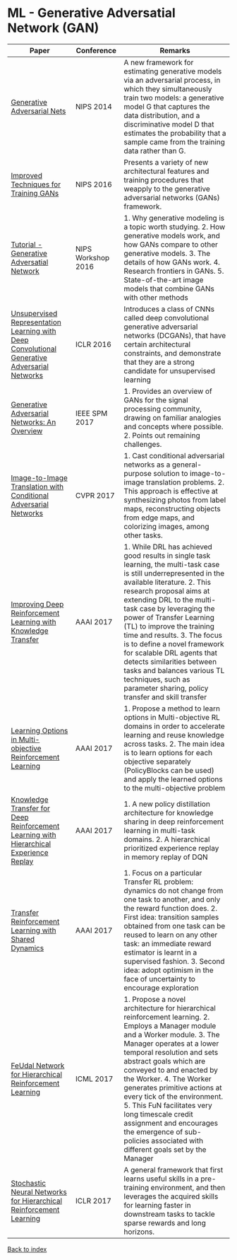 # ML - Generative Adversatial Network (GAN)
|Paper|Conference|Remarks
|--|--|--|
|[Generative Adversarial Nets](https://papers.nips.cc/paper/5423-generative-adversarial-nets.pdf)|NIPS 2014|A new framework for estimating generative models via an adversarial process, in which they simultaneously train two models: a generative model G that captures the data distribution, and a discriminative model D that estimates the probability that a sample came from the training data rather than G.|
|[Improved Techniques for Training GANs](https://papers.nips.cc/paper/6125-improved-techniques-for-training-gans.pdf)|NIPS 2016| Presents a variety of new architectural features and training procedures that weapply to the generative adversarial networks (GANs) framework. |
|[Tutorial - Generative Adversatial Network](https://arxiv.org/abs/1701.00160)|NIPS Workshop 2016| 1. Why generative modeling is a topic worth studying. 2. How generative models work, and how GANs compare to other generative models. 3. The details of how GANs work. 4. Research frontiers in GANs. 5. State-of-the-art image models that combine GANs with other methods|
|[Unsupervised Representation Learning with Deep Convolutional Generative Adversarial Networks](https://arxiv.org/pdf/1511.06434)|ICLR 2016|Introduces a class of CNNs called deep convolutional generative adversarial networks (DCGANs), that have certain architectural constraints, and demonstrate that they are a strong candidate for unsupervised learning|
|[Generative Adversarial Networks: An Overview](https://arxiv.org/pdf/1710.07035)|IEEE SPM 2017|1. Provides an overview of GANs for the signal processing community, drawing on familiar analogies and concepts where possible. 2. Points out remaining challenges.|
|[Image-to-Image Translation with Conditional Adversarial Networks](https://arxiv.org/pdf/1611.07004)|CVPR 2017| 1. Cast conditional adversarial networks as a general-purpose solution to image-to-image translation problems. 2. This approach is effective at synthesizing photos from label maps, reconstructing objects from edge maps, and colorizing images, among other tasks.|
|[Improving Deep Reinforcement Learning with Knowledge Transfer](http://www.cowhi.org/docs/2017-02-04_AAAI_2017_DC_Slides.pdf)|AAAI 2017| 1. While DRL has achieved good results in single task learning, the multi-task case is still underrepresented in the available literature. 2. This research proposal aims at extending DRL to the multi-task case by leveraging the power of Transfer Learning (TL) to improve the training time and results. 3. The focus is to define a novel framework for scalable DRL agents that detects similarities between tasks and balances various TL techniques, such as parameter sharing, policy transfer and skill transfer|
|[Learning Options in Multi-objective Reinforcement Learning](https://www.aaai.org/ocs/index.php/AAAI/AAAI17/paper/download/14727/14148)|AAAI 2017| 1. Propose a method to learn options in Multi-objective RL domains in order to accelerate learning and reuse knowledge across tasks. 2. The main idea is to learn options for each objective separately (PolicyBlocks can be used) and apply the learned options to the multi-objective problem|
|[Knowledge Transfer for Deep Reinforcement Learning with Hierarchical Experience Replay](http://www.aaai.org/Conferences/AAAI/2017/PreliminaryPapers/11-YinH-14478.pdf)|AAAI 2017| 1. A new policy distillation architecture for knowledge sharing in deep reinforcement learning in multi-task domains. 2. A hierarchical prioritized experience replay in memory replay of DQN|
|[Transfer Reinforcement Learning with Shared Dynamics](https://aaai.org/ocs/index.php/AAAI/AAAI17/paper/download/14315/14386)|AAAI 2017| 1. Focus on a particular Transfer RL problem: dynamics do not change from one task to another, and only the reward function does. 2. First idea: transition samples obtained from one task can be reused to learn on any other task: an immediate reward estimator is learnt in a supervised fashion. 3. Second idea: adopt optimism in the face of uncertainty to encourage exploration|
|[FeUdal Network for Hierarchical Reinforcement Learning](https://arxiv.org/abs/1703.01161)|ICML 2017| 1. Propose a novel architecture for hierarchical reinforcement learning. 2. Employs a Manager module and a Worker module. 3. The Manager operates at a lower temporal resolution and sets abstract goals which are conveyed to and enacted by the Worker. 4. The Worker generates primitive actions at every tick of the environment. 5. This FuN facilitates very long timescale credit assignment and encourages the emergence of sub-policies associated with different goals set by the Manager|
|[Stochastic Neural Networks for Hierarchical Reinforcement Learning](https://arxiv.org/abs/1704.03012)|ICLR 2017| A general framework that first learns useful skills in a pre-training environment, and then leverages the acquired skills for learning faster in downstream tasks to tackle sparse rewards and long horizons.|

[Back to index](../README.md)
<!--stackedit_data:
eyJoaXN0b3J5IjpbLTE4MTM5NDk0NjFdfQ==
-->
